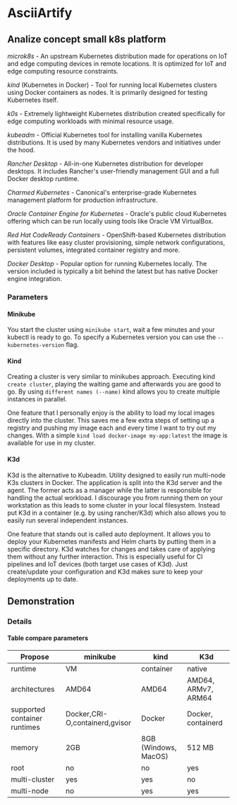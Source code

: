 # AsciiArtify
## Analize concept small k8s platform
*microk8s* - An upstream Kubernetes distribution made for operations on IoT and edge computing devices in remote locations. It is optimized for IoT and edge computing resource constraints.

*kind* (Kubernetes in Docker) - Tool for running local Kubernetes clusters using Docker containers as nodes. It is primarily designed for testing Kubernetes itself.

*k0s* - Extremely lightweight Kubernetes distribution created specifically for edge computing workloads with minimal resource usage.

*kubeadm* - Official Kubernetes tool for installing vanilla Kubernetes distributions. It is used by many Kubernetes vendors and initiatives under the hood.

*Rancher Desktop* - All-in-one Kubernetes distribution for developer desktops. It includes Rancher's user-friendly management GUI and a full Docker desktop runtime.

*Charmed Kubernetes* - Canonical's enterprise-grade Kubernetes management platform for production infrastructure.

*Oracle Container Engine for Kubernetes* - Oracle's public cloud Kubernetes offering which can be run locally using tools like Oracle VM VirtualBox.

*Red Hat CodeReady Containers* - OpenShift-based Kubernetes distribution with features like easy cluster provisioning, simple network configurations, persistent volumes, integrated container registry and more.

*Docker Desktop* - Popular option for running Kubernetes locally. The version included is typically a bit behind the latest but has native Docker engine integration.
### Parameters
#### Minikube
You start the cluster using ```minikube start```, wait a few minutes and your kubectl is ready to go. To specify a Kubernetes version you can use the ```--kubernetes-version``` flag.
#### Kind
Creating a cluster is very similar to minikubes approach. Executing kind ```create cluster```, playing the waiting game and afterwards you are good to go. By using ```different names (--name)``` kind allows you to create multiple instances in parallel.

One feature that I personally enjoy is the ability to load my local images directly into the cluster. This saves me a few extra steps of setting up a registry and pushing my image each and every time I want to try out my changes. With a simple ```kind load docker-image my-app:latest``` the image is available for use in my cluster.
#### K3d
K3d is the alternative to Kubeadm. Utility designed to easily run multi-node K3s clusters in Docker. The application is split into the K3d server and the agent. The former acts as a manager while the latter is responsible for handling the actual workload. I discourage you from running them on your workstation as this leads to some cluster in your local filesystem. Instead put K3d in a container (e.g. by using rancher/K3d) which also allows you to easily run several independent instances.

One feature that stands out is called auto deployment. It allows you to deploy your Kubernetes manifests and Helm charts by putting them in a specific directory. K3d watches for changes and takes care of applying them without any further interaction. This is especially useful for CI pipelines and IoT devices (both target use cases of K3d). Just create/update your configuration and K3d makes sure to keep your deployments up to date.
## Demonstration
### Details
#### Table compare parameters
|    Propose                   |    minikube                   |    kind                       |     K3d                       |
|------------------------------|-------------------------------|-------------------------------|-------------------------------|
| runtime                      | VM                            | container                     | native                        |
| architectures                | AMD64                         | AMD64                         | AMD64, ARMv7, ARM64           |
| supported container runtimes | Docker,CRI-O,containerd,gvisor| Docker                        | Docker, containerd            |
| memory                       | 2GB                           | 8GB (Windows, MacOS)          | 512 MB                        |
| root                         | no                            | no                            | yes                           |
| multi-cluster                | yes                           | yes                           | no                            |
| multi-node                   | no                            | yes                           | yes                           |


